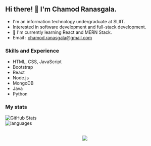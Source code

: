 ## Hi there! 👋 I'm Chamod Ranasgala.
* I'm an information technology undergraduate at SLIIT. <br>
* Interested in software development and full-stack development. <br>
* 🌱 I'm currently learning React and MERN Stack.
* Email : chamod.ranasgala@gmail.com

### Skills and Experience

- HTML, CSS, JavaScript
- Bootstrap
- React
- Node.js
- MongoDB
- Java
- Python

### My stats

![GitHub Stats](https://github-readme-stats.vercel.app/api?username=chamodranasgala&theme=great-gatsby) <br>
<img align="center" src="https://github-readme-stats.vercel.app/api/top-langs/?username=chamodranasgala&&exclude_reo=chamodranasgala&layout=compact&theme=great-gatsby" alt="languages"/> <br><br>

<p align="center">
  <img src="https://skillicons.dev/icons?i=html,css,js,bootstrap,jquery,java,nodejs,mongodb,react,php,laravel,git,eclipse,androidstudio,vscode"/>
</p>

